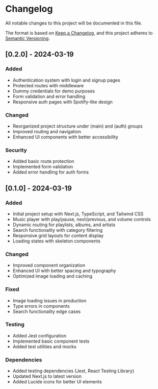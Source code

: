 # Changelog

All notable changes to this project will be documented in this file.

The format is based on [Keep a Changelog](https://keepachangelog.com/en/1.0.0/),
and this project adheres to [Semantic Versioning](https://semver.org/spec/v2.0.0.html).

## [0.2.0] - 2024-03-19

### Added

- Authentication system with login and signup pages
- Protected routes with middleware
- Dummy credentials for demo purposes
- Form validation and error handling
- Responsive auth pages with Spotify-like design

### Changed

- Reorganized project structure under (main) and (auth) groups
- Improved routing and navigation
- Enhanced UI components with better accessibility

### Security

- Added basic route protection
- Implemented form validation
- Added error handling for auth forms

## [0.1.0] - 2024-03-19

### Added

- Initial project setup with Next.js, TypeScript, and Tailwind CSS
- Music player with play/pause, next/previous, and volume controls
- Dynamic routing for playlists, albums, and artists
- Search functionality with category filtering
- Responsive grid layouts for content display
- Loading states with skeleton components

### Changed

- Improved component organization
- Enhanced UI with better spacing and typography
- Optimized image loading and caching

### Fixed

- Image loading issues in production
- Type errors in components
- Search functionality edge cases

### Testing

- Added Jest configuration
- Implemented basic component tests
- Added test utilities and mocks

### Dependencies

- Added testing dependencies (Jest, React Testing Library)
- Updated Next.js to latest version
- Added Lucide icons for better UI elements
